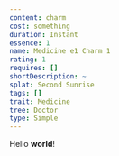 ```yaml
---
content: charm
cost: something
duration: Instant
essence: 1
name: Medicine e1 Charm 1
rating: 1
requires: []
shortDescription: ~
splat: Second Sunrise
tags: []
trait: Medicine
tree: Doctor
type: Simple
---
```


Hello **world**!

